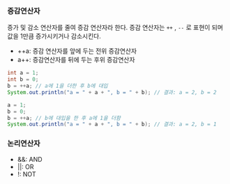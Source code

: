 ### 증감연산자

증가 및 감소 연산자를 줄여 증감 연산자라 한다. 증감 연산자는 `++` , `--` 로 표현이 되며 값을 1만큼 증가시키거나 감소시킨다.

- ++a: 증감 연산자를 앞에 두는 전위 증감연산자
- a++: 증감연산자를 뒤에 두는 후위 증감연산자

```java
int a = 1;
int b = 0;
b = ++a; // a에 1을 더한 후 b에 대입
System.out.println("a = " + a + ", b = " + b); // 결과: a = 2, b = 2

a = 1;
b = 0;
b = ++a; // b에 대입을 한 후 a에 1을 더함
System.out.println("a = " + a + ", b = " + b); // 결과: a = 2, b = 1
```

### 논리연산자

- &&: AND
- ||: OR
- !: NOT
